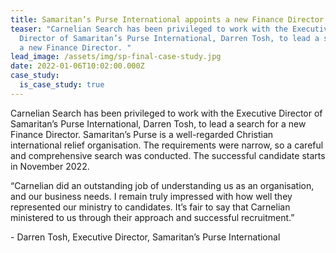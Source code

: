 ```yaml
---
title: Samaritan’s Purse International appoints a new Finance Director
teaser: "Carnelian Search has been privileged to work with the Executive
  Director of Samaritan’s Purse International, Darren Tosh, to lead a search for
  a new Finance Director. "
lead_image: /assets/img/sp-final-case-study.jpg
date: 2022-01-06T10:02:00.000Z
case_study:
  is_case_study: true
---
```

Carnelian Search has been privileged to work with the Executive Director of Samaritan’s Purse International, Darren Tosh, to lead a search for a new Finance Director. Samaritan’s Purse is a well-regarded Christian international relief organisation. The requirements were narrow, so a careful and comprehensive search was conducted.  The successful candidate starts in November 2022. 

“Carnelian did an outstanding job of understanding us as an organisation, and our business needs. I remain truly impressed with how well they represented our ministry to candidates. It’s fair to say that Carnelian ministered to us through their approach and successful recruitment.” 

\- Darren Tosh, Executive Director, Samaritan’s Purse International